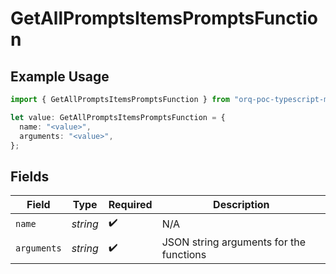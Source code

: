 # GetAllPromptsItemsPromptsFunction

## Example Usage

```typescript
import { GetAllPromptsItemsPromptsFunction } from "orq-poc-typescript-multi-env-version/models/operations";

let value: GetAllPromptsItemsPromptsFunction = {
  name: "<value>",
  arguments: "<value>",
};
```

## Fields

| Field                                   | Type                                    | Required                                | Description                             |
| --------------------------------------- | --------------------------------------- | --------------------------------------- | --------------------------------------- |
| `name`                                  | *string*                                | :heavy_check_mark:                      | N/A                                     |
| `arguments`                             | *string*                                | :heavy_check_mark:                      | JSON string arguments for the functions |